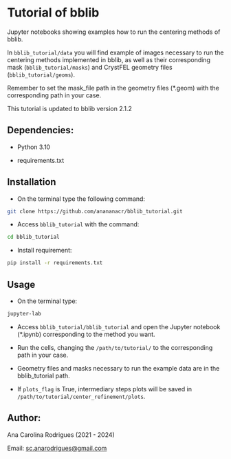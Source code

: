 
# Tutorial of bblib

Jupyter notebooks showing examples how to run the centering methods of bblib. 

In `bblib_tutorial/data` you will find example of images necessary to run the centering methods implemented in bblib, as well as their corresponding mask (`bblib_tutorial/masks`) and CrystFEL geometry files (`bblib_tutorial/geoms`).

Remember to set the mask_file path in the geometry files (*.geom) with the corresponding path in your case.

This tutorial is updated to bblib version 2.1.2

## Dependencies:

- Python 3.10
  
- requirements.txt

## Installation
- On the terminal type the following command:
```bash
git clone https://github.com/anananacr/bblib_tutorial.git
```

- Access `bblib_tutorial` with the command:

```bash
cd bblib_tutorial
```

- Install requirement:

```bash
pip install -r requirements.txt
```

## Usage

- On the terminal type:

```bash
jupyter-lab
```

- Access `bblib_tutorial/bblib_tutorial` and open the Jupyter notebook (*.ipynb) corresponding to the method you want.

- Run the cells, changing the `/path/to/tutorial/` to the corresponding path in your case.

- Geometry files and masks necessary to run the example data are in the bblib_tutorial path. 

- If `plots_flag` is True, intermediary steps plots will be saved in `/path/to/tutorial/center_refinement/plots`. 

## Author:

Ana Carolina Rodrigues (2021 - 2024)

Email: sc.anarodrigues@gmail.com
